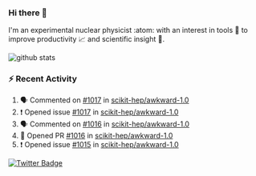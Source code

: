 ### Hi there 👋 

I'm an experimental nuclear physicist :atom: with an interest in tools :wrench: to improve productivity :chart_with_upwards_trend: and scientific insight :telescope:.

![github stats](https://github-readme-stats.vercel.app/api?username=agoose77&show_icons=true&hide_rank=true&hide_title=true&bg_color=30,e76445,904e95&text_color=efe3ec&icon_color=efe3ec)
<!--
**agoose77/agoose77** is a ✨ _special_ ✨ repository because its `README.md` (this file) appears on your GitHub profile.

Here are some ideas to get you started:

- 🔭 I’m currently working on ...
- 🌱 I’m currently learning ...
- 👯 I’m looking to collaborate on ...
- 🤔 I’m looking for help with ...
- 💬 Ask me about ...
- 📫 How to reach me: ...
- 😄 Pronouns: ...
- ⚡ Fun fact: ...
-->

### :zap: Recent Activity
<!--START_SECTION:activity-->
1. 🗣 Commented on [#1017](https://github.com/scikit-hep/awkward-1.0/issues/1017) in [scikit-hep/awkward-1.0](https://github.com/scikit-hep/awkward-1.0)
2. ❗️ Opened issue [#1017](https://github.com/scikit-hep/awkward-1.0/issues/1017) in [scikit-hep/awkward-1.0](https://github.com/scikit-hep/awkward-1.0)
3. 🗣 Commented on [#1016](https://github.com/scikit-hep/awkward-1.0/issues/1016) in [scikit-hep/awkward-1.0](https://github.com/scikit-hep/awkward-1.0)
4. 💪 Opened PR [#1016](https://github.com/scikit-hep/awkward-1.0/pull/1016) in [scikit-hep/awkward-1.0](https://github.com/scikit-hep/awkward-1.0)
5. ❗️ Opened issue [#1015](https://github.com/scikit-hep/awkward-1.0/issues/1015) in [scikit-hep/awkward-1.0](https://github.com/scikit-hep/awkward-1.0)
<!--END_SECTION:activity-->


[![Twitter Badge](https://img.shields.io/twitter/follow/agoose77?style=flat-square&logo=Twitter&logoColor=white&color=cornflowerblue)](https://twitter.com/agoose77)
